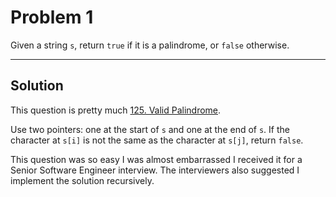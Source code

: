 # Problem 1

Given a string `s`, return `true` if it is a palindrome, or `false` otherwise.

---

## Solution

This question is pretty much [125. Valid Palindrome](https://leetcode.com/problems/valid-palindrome).

Use two pointers: one at the start of `s` and one at the end of `s`. If the character at `s[i]` is not the same as the character at `s[j]`, return `false`.

This question was so easy I was almost embarrassed I received it for a Senior Software Engineer interview. The interviewers also suggested I implement the solution recursively.
